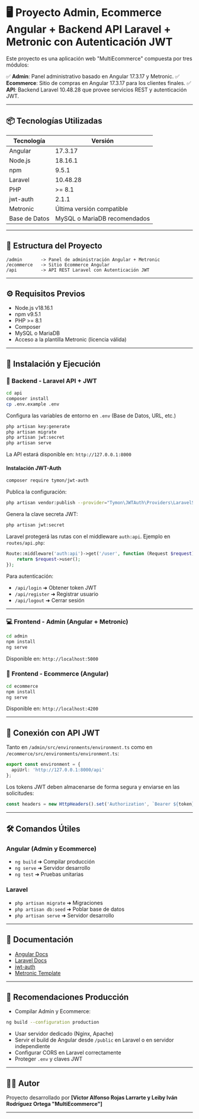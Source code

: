 # 🖥️ Proyecto Admin, Ecommerce Angular + Backend API Laravel + Metronic con Autenticación JWT

Este proyecto es una aplicación web "MultiEcommerce" compuesta por tres módulos:

✅ **Admin**: Panel administrativo basado en Angular 17.3.17 y Metronic.
✅ **Ecommerce**: Sitio de compras en Angular 17.3.17 para los clientes finales.
✅ **API**: Backend Laravel 10.48.28 que provee servicios REST y autenticación JWT.

---

## 📦 Tecnologías Utilizadas

| Tecnología    | Versión                      |
| ------------- | ---------------------------- |
| Angular       | 17.3.17                      |
| Node.js       | 18.16.1                      |
| npm           | 9.5.1                        |
| Laravel       | 10.48.28                     |
| PHP           | >= 8.1                       |
| jwt-auth      | 2.1.1                        |
| Metronic      | Última versión compatible    |
| Base de Datos | MySQL o MariaDB recomendados |

---

## 📁 Estructura del Proyecto

```
/admin       -> Panel de administración Angular + Metronic
/ecommerce   -> Sitio Ecommerce Angular
/api         -> API REST Laravel con Autenticación JWT
```

---

## ⚙️ Requisitos Previos

* Node.js v18.16.1
* npm v9.5.1
* PHP >= 8.1
* Composer
* MySQL o MariaDB
* Acceso a la plantilla Metronic (licencia válida)

---

## 🚀 Instalación y Ejecución

### 🔧 Backend - Laravel API + JWT

```bash
cd api
composer install
cp .env.example .env
```

Configura las variables de entorno en `.env` (Base de Datos, URL, etc.)

```bash
php artisan key:generate
php artisan migrate
php artisan jwt:secret
php artisan serve
```

La API estará disponible en: `http://127.0.0.1:8000`

#### Instalación JWT-Auth

```bash
composer require tymon/jwt-auth
```

Publica la configuración:

```bash
php artisan vendor:publish --provider="Tymon\JWTAuth\Providers\LaravelServiceProvider"
```

Genera la clave secreta JWT:

```bash
php artisan jwt:secret
```

Laravel protegerá las rutas con el middleware `auth:api`. Ejemplo en `routes/api.php`:

```php
Route::middleware('auth:api')->get('/user', function (Request $request) {
    return $request->user();
});
```

Para autenticación:

* `/api/login` ➜ Obtener token JWT
* `/api/register` ➜ Registrar usuario
* `/api/logout` ➜ Cerrar sesión

---

### 💻 Frontend - Admin (Angular + Metronic)

```bash
cd admin
npm install
ng serve
```

Disponible en: `http://localhost:5000`

### 🛒 Frontend - Ecommerce (Angular)

```bash
cd ecommerce
npm install
ng serve
```

Disponible en: `http://localhost:4200`

---

## 🔑 Conexión con API JWT

Tanto en `/admin/src/environments/environment.ts` como en `/ecommerce/src/environments/environment.ts`:

```ts
export const environment = {
  apiUrl: 'http://127.0.0.1:8000/api'
};
```

Los tokens JWT deben almacenarse de forma segura y enviarse en las solicitudes:

```ts
const headers = new HttpHeaders().set('Authorization', `Bearer ${token}`);
```

---

## 🛠️ Comandos Útiles

### Angular (Admin y Ecommerce)

* `ng build` ➜ Compilar producción
* `ng serve` ➜ Servidor desarrollo
* `ng test` ➜ Pruebas unitarias

### Laravel

* `php artisan migrate` ➜ Migraciones
* `php artisan db:seed` ➜ Poblar base de datos
* `php artisan serve` ➜ Servidor desarrollo

---

## 📙 Documentación

* [Angular Docs](https://angular.io/docs)
* [Laravel Docs](https://laravel.com/docs)
* [jwt-auth](https://github.com/tymondesigns/jwt-auth)
* [Metronic Template](https://keenthemes.com/metronic)

---

## 💪 Recomendaciones Producción

* Compilar Admin y Ecommerce:

```bash
ng build --configuration production
```

* Usar servidor dedicado (Nginx, Apache)
* Servir el build de Angular desde `/public` en Laravel o en servidor independiente
* Configurar CORS en Laravel correctamente
* Proteger `.env` y claves JWT

---

## 👨‍💻 Autor

Proyecto desarrollado por **\[Victor Alfonso Rojas Larrarte y Leiby Iván Rodríguez Ortega "MultiEcommerce"]**

---


